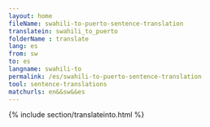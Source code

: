 ```yaml
---
layout: home
fileName: swahili-to-puerto-sentence-translation
translatein: swahili_to_puerto
folderName : translate
lang: es
from: sw
to: es
langname: swahili-to
permalink: /es/swahili-to-puerto-sentence-translation
tool: sentence-translations
matchurls: en&&sw&&es
---
```

{% include section/translateinto.html %}
